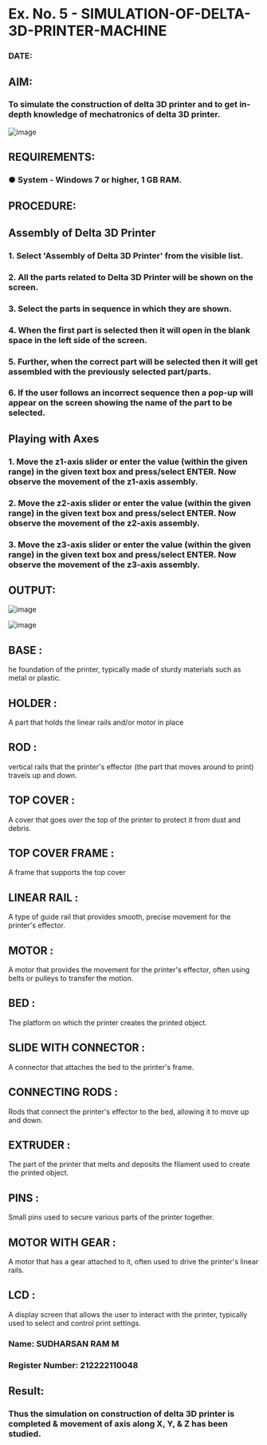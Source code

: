 # Ex. No. 5 - SIMULATION-OF-DELTA-3D-PRINTER-MACHINE

### DATE: 
## AIM:
### To simulate the construction of delta 3D printer and to get in-depth knowledge of mechatronics of delta 3D printer.

![image](https://github.com/Sellakumar1987/Ex.-No.-5---SIMULATION-OF-DELTA-3D-PRINTER-MACHINE/assets/113594316/c784471e-098f-456d-9c1b-e9f0ce56cc9b)

## REQUIREMENTS:
### ●	System - Windows 7 or higher, 1 GB RAM.

## PROCEDURE:

## Assembly of Delta 3D Printer
### 1.	Select 'Assembly of Delta 3D Printer' from the visible list.
### 2.	All the parts related to Delta 3D Printer will be shown on the screen.
### 3.	Select the parts in sequence in which they are shown.
### 4.	When the first part is selected then it will open in the blank space in the left side of the screen.
### 5.	Further, when the correct part will be selected then it will get assembled with the previously selected part/parts.
### 6.	If the user follows an incorrect sequence then a pop-up will appear on the screen showing the name of the part to be selected.

## Playing with Axes
### 1.	Move the z1-axis slider or enter the value (within the given range) in the given text box and press/select ENTER. Now observe the movement of the z1-axis assembly.
### 2.	Move the z2-axis slider or enter the value (within the given range) in the given text box and press/select ENTER. Now observe the movement of the z2-axis assembly.
### 3.	Move the z3-axis slider or enter the value (within the given range) in the given text box and press/select ENTER. Now observe the movement of the z3-axis assembly.

## OUTPUT:
![image](https://github.com/Sellakumar1987/Ex.-No.-5---SIMULATION-OF-DELTA-3D-PRINTER-MACHINE/assets/113594316/10304caa-3e0f-4c4a-bd73-3cadb477a64b)

![image](https://github.com/Sellakumar1987/Ex.-No.-5---SIMULATION-OF-DELTA-3D-PRINTER-MACHINE/assets/113594316/1f3e6b6d-0724-41dc-b7d2-15516060d066)

## BASE :
he foundation of the printer, typically made of sturdy materials such as metal or plastic.
## HOLDER :
A part that holds the linear rails and/or motor in place
## ROD :
vertical rails that the printer's effector (the part that moves around to print) travels up and down.
## TOP COVER :
A cover that goes over the top of the printer to protect it from dust and debris.
## TOP COVER FRAME :
A frame that supports the top cover
## LINEAR RAIL :
A type of guide rail that provides smooth, precise movement for the printer's effector.
## MOTOR :
A motor that provides the movement for the printer's effector, often using belts or pulleys to transfer the motion.
## BED :
The platform on which the printer creates the printed object.
## SLIDE WITH CONNECTOR :
A connector that attaches the bed to the printer's frame.
## CONNECTING RODS :
Rods that connect the printer's effector to the bed, allowing it to move up and down.
## EXTRUDER :
The part of the printer that melts and deposits the filament used to create the printed object.
## PINS :
Small pins used to secure various parts of the printer together.
## MOTOR WITH GEAR :
A motor that has a gear attached to it, often used to drive the printer's linear rails.
## LCD :
A display screen that allows the user to interact with the printer, typically used to select and control print settings.

### Name: SUDHARSAN RAM M 
### Register Number: 212222110048

## Result: 
### Thus the simulation on construction of delta 3D printer is completed & movement of axis along X, Y, & Z has been studied.
